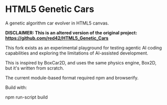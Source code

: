 HTML5 Genetic Cars
==================

A genetic algorithm car evolver in HTML5 canvas.

**DISCLAIMER: This is an altered version of the original project: https://github.com/red42/HTML5_Genetic_Cars**

This fork exists as an experimental playground for testing agentic AI coding capabilities and exploring the limitations of AI-assisted development.

This is inspired by BoxCar2D, and uses the same physics engine, Box2D, but it's written from scratch.

The current module-based format required npm and browserify.

Build with:

npm run-script build
